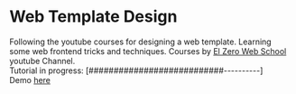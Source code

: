 # Web Template Design
Following the youtube courses for designing a web template. Learning some web frontend tricks and techniques.
Courses by [El Zero Web School](https://www.youtube.com/watch?v=vedT2jk3hi4&list=PLDoPjvoNmBAzvmpzF-6l3tAviiCPbwkB8&index=1) youtube Channel.  
Tutorial in progress: [###########################----------]    
Demo [here](https://aladindev-com/web-template-design/)  
